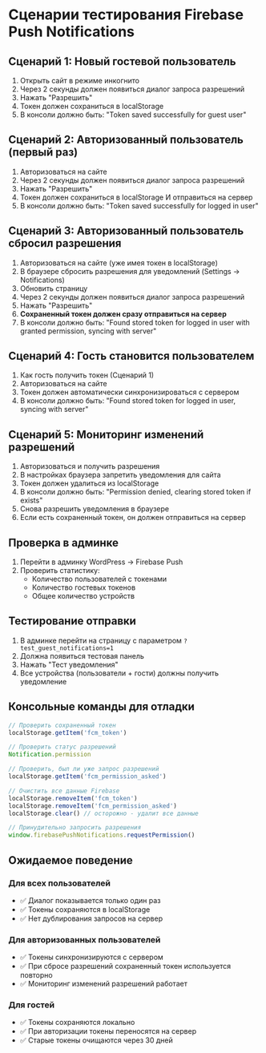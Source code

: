 # Сценарии тестирования Firebase Push Notifications

## Сценарий 1: Новый гостевой пользователь

1. Открыть сайт в режиме инкогнито
2. Через 2 секунды должен появиться диалог запроса разрешений
3. Нажать "Разрешить"
4. Токен должен сохраниться в localStorage
5. В консоли должно быть: "Token saved successfully for guest user"

## Сценарий 2: Авторизованный пользователь (первый раз)

1. Авторизоваться на сайте
2. Через 2 секунды должен появиться диалог запроса разрешений
3. Нажать "Разрешить"
4. Токен должен сохраниться в localStorage И отправиться на сервер
5. В консоли должно быть: "Token saved successfully for logged in user"

## Сценарий 3: Авторизованный пользователь сбросил разрешения

1. Авторизоваться на сайте (уже имея токен в localStorage)
2. В браузере сбросить разрешения для уведомлений (Settings → Notifications)
3. Обновить страницу
4. Через 2 секунды должен появиться диалог запроса разрешений
5. Нажать "Разрешить"
6. **Сохраненный токен должен сразу отправиться на сервер**
7. В консоли должно быть: "Found stored token for logged in user with granted permission, syncing with server"

## Сценарий 4: Гость становится пользователем

1. Как гость получить токен (Сценарий 1)
2. Авторизоваться на сайте
3. Токен должен автоматически синхронизироваться с сервером
4. В консоли должно быть: "Found stored token for logged in user, syncing with server"

## Сценарий 5: Мониторинг изменений разрешений

1. Авторизоваться и получить разрешения
2. В настройках браузера запретить уведомления для сайта
3. Токен должен удалиться из localStorage
4. В консоли должно быть: "Permission denied, clearing stored token if exists"
5. Снова разрешить уведомления в браузере
6. Если есть сохраненный токен, он должен отправиться на сервер

## Проверка в админке

1. Перейти в админку WordPress → Firebase Push
2. Проверить статистику:
   - Количество пользователей с токенами
   - Количество гостевых токенов
   - Общее количество устройств

## Тестирование отправки

1. В админке перейти на страницу с параметром `?test_guest_notifications=1`
2. Должна появиться тестовая панель
3. Нажать "Тест уведомления"
4. Все устройства (пользователи + гости) должны получить уведомление

## Консольные команды для отладки

```javascript
// Проверить сохраненный токен
localStorage.getItem('fcm_token')

// Проверить статус разрешений
Notification.permission

// Проверить, был ли уже запрос разрешений
localStorage.getItem('fcm_permission_asked')

// Очистить все данные Firebase
localStorage.removeItem('fcm_token')
localStorage.removeItem('fcm_permission_asked')
localStorage.clear() // осторожно - удалит все данные

// Принудительно запросить разрешения
window.firebasePushNotifications.requestPermission()
```

## Ожидаемое поведение

### Для всех пользователей

- ✅ Диалог показывается только один раз
- ✅ Токены сохраняются в localStorage
- ✅ Нет дублирования запросов на сервер

### Для авторизованных пользователей

- ✅ Токены синхронизируются с сервером
- ✅ При сбросе разрешений сохраненный токен используется повторно
- ✅ Мониторинг изменений разрешений работает

### Для гостей

- ✅ Токены сохраняются локально
- ✅ При авторизации токены переносятся на сервер
- ✅ Старые токены очищаются через 30 дней
